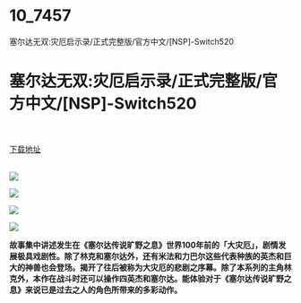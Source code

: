 # 10_7457
塞尔达无双:灾厄启示录/正式完整版/官方中文/[NSP]-Switch520
# 塞尔达无双:灾厄启示录/正式完整版/官方中文/[NSP]-Switch520
 <br/></br>
[下载地址](https://www.switch520.cc/article/7457 "下载地址")
<br/></br>

<p><span><strong><img src="https://www.switch520.cc/muke_img/upload_art_editor_20201117-1_df74145ad0fcdb11599fef4ce5e12e0c.jpg"></strong></span></p>
<p><span><strong><img src="https://www.switch520.cc/muke_img/upload_art_editor_20201117-1_6e92a6ea7d6c003cbcc3d216d9c28ff6.jpg"></strong></span></p>
<p><span><strong><img src="https://www.switch520.cc/muke_img/upload_art_editor_20201117-1_3546d5af1d869f706bede06e750fd327.jpg"></strong></span></p>
<p><span><strong><img src="https://www.switch520.cc/muke_img/upload_art_editor_20201117-1_fc3017079ebf6efd26a83b5eb60cf216.jpg"></strong></span></p>
<p></p>
<p><span><strong>故事集中讲述发生在《塞尔达传说旷野之息》世界100年前的「大灾厄」，剧情发展极具戏剧性。除了林克和塞尔达外，还有米法和力巴尔这些代表种族的英杰和巨大的神兽也会登场。揭开了往后被称为大灾厄的悲剧之序幕。除了本系列的主角林克外，本作在战斗时还可以操作四英杰和塞尔达。能体验对于《塞尔达传说旷野之息》来说已是过去之人的角色所带来的多彩动作。</strong></span></p>
<p></p>
